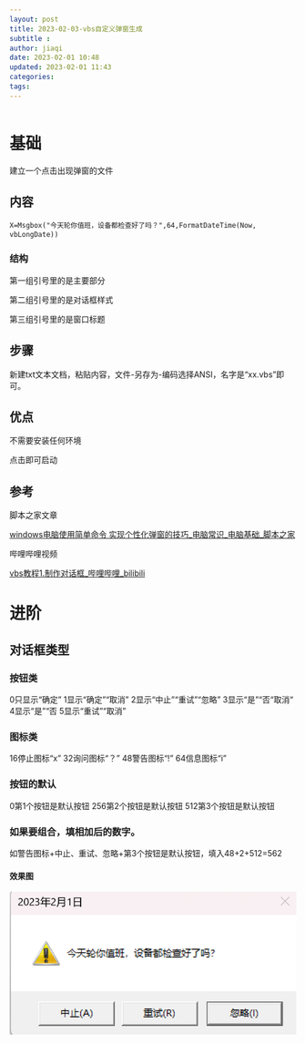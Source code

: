 ```yaml
---
layout: post
title: 2023-02-03-vbs自定义弹窗生成
subtitle :
author: jiaqi
date: 2023-02-01 10:48
updated: 2023-02-01 11:43
categories: 
tags:
---
```

```toc
```

# 基础
建立一个点击出现弹窗的文件

## 内容

```
X=Msgbox("今天轮你值班，设备都检查好了吗？",64,FormatDateTime(Now, vbLongDate))
```

### 结构
第一组引号里的是主要部分

第二组引号里的是对话框样式

第三组引号里的是窗口标题


## 步骤
新建txt文本文档，粘贴内容，文件-另存为-编码选择ANSI，名字是“xx.vbs”即可。

## 优点
不需要安装任何环境

点击即可启动

## 参考
脚本之家文章

[windows电脑使用简单命令 实现个性化弹窗的技巧_电脑常识_电脑基础_脚本之家](https://www.jb51.net/diannaojichu/694376.html)

哔哩哔哩视频

[vbs教程1.制作对话框_哔哩哔哩_bilibili](https://www.bilibili.com/video/BV1kR4y1C7jG/?spm_id_from=333.788.recommend_more_video.0)

# 进阶
## 对话框类型
### 按钮类
0只显示“确定”
1显示“确定”“取消”
2显示“中止”“重试”“忽略”
3显示“是”“否“取消“
4显示“是”“否
5显示“重试”“取消”
### 图标类
16停止图标“x”
32询问图标“？”
48警告图标“!”
64信息图标“i”
### 按钮的默认
0第1个按钮是默认按钮
256第2个按钮是默认按钮
512第3个按钮是默认按钮
### 如果要组合，填相加后的数字。
如警告图标+中止、重试、忽略+第3个按钮是默认按钮，填入48+2+512=562
#### 效果图

![](https://raw.githubusercontent.com/bingjiaqi123/blog/main/202302011121843.png)
